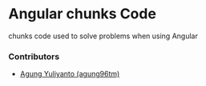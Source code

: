 Angular chunks Code
======================================
chunks code used to solve problems when using Angular


### Contributors
* [Agung Yuliyanto (agung96tm)](https://agung96tm.com/)

